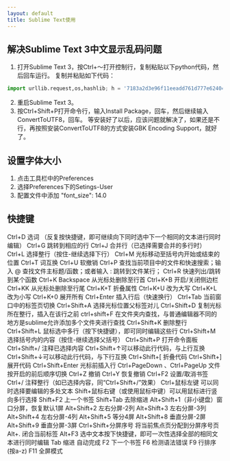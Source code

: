 ```yaml
---
layout: default
title: Sublime Text使用
---
```

## 解决Sublime Text 3中文显示乱码问题

1. 打开Sublime Text 3，按Ctrl+～打开控制行，复制粘贴以下python代码，然后回车运行。
   复制并粘贴如下代码：

````python
import urllib.request,os,hashlib; h = '7183a2d3e96f11eeadd761d777e62404e330c659d4bb41d3bdf022e94cab3cd0'; pf = 'Package Control.sublime-package'; ipp = sublime.installed_packages_path(); urllib.request.install_opener( urllib.request.build_opener( urllib.request.ProxyHandler()) ); by = urllib.request.urlopen( 'http://sublime.wbond.net/' + pf.replace(' ', '%20')).read(); dh = hashlib.sha256(by).hexdigest(); print('Error validating download (got %s instead of %s), please try manual install' % (dh, h)) if dh != h else open(os.path.join( ipp, pf), 'wb' ).write(by)    
````
2. 重启Sublime Text 3。
3. 按Ctrl+Shift+P打开命令行，输入Install Package，回车，然后继续输入ConvertToUTF8，回车。
等安装好了以后，应该问题就解决了，如果还是不行，再按照安装ConvertToUTF8的方式安装GBK Encoding Support，就好了。

## 设置字体大小

1. 点击工具栏中的Preferences
2. 选择Preferences下的Setings-User
3. 配置文件中添加 "font_size": 14.0

## 快捷键

Ctrl+D 选词 （反复按快捷键，即可继续向下同时选中下一个相同的文本进行同时编辑）
Ctrl+G 跳转到相应的行
Ctrl+J 合并行（已选择需要合并的多行时）
Ctrl+L 选择整行（按住-继续选择下行）
Ctrl+M 光标移动至括号内开始或结束的位置
Ctrl+T 词互换
Ctrl+U 软撤销
Ctrl+P 查找当前项目中的文件和快速搜索；输入 @ 查找文件主标题/函数；或者输入 : 跳转到文件某行；
Ctrl+R 快速列出/跳转到某个函数
Ctrl+K Backspace 从光标处删除至行首
Ctrl+K+B 开启/关闭侧边栏
Ctrl+KK 从光标处删除至行尾
Ctrl+K+T 折叠属性
Ctrl+K+U 改为大写
Ctrl+K+L 改为小写
Ctrl+K+0 展开所有
Ctrl+Enter 插入行后（快速换行）
Ctrl+Tab 当前窗口中的标签页切换
Ctrl+Shift+A 选择光标位置父标签对儿
Ctrl+Shift+D 复制光标所在整行，插入在该行之前
ctrl+shift+F 在文件夹内查找，与普通编辑器不同的地方是sublime允许添加多个文件夹进行查找
Ctrl+Shift+K 删除整行
Ctrl+Shift+L 鼠标选中多行（按下快捷键），即可同时编辑这些行
Ctrl+Shift+M 选择括号内的内容（按住-继续选择父括号）
Ctrl+Shift+P 打开命令面板
Ctrl+Shift+/ 注释已选择内容
Ctrl+Shift+↑可以移动此行代码，与上行互换
Ctrl+Shift+↓可以移动此行代码，与下行互换
Ctrl+Shift+[ 折叠代码
Ctrl+Shift+] 展开代码
Ctrl+Shift+Enter 光标前插入行
Ctrl+PageDown 、Ctrl+PageUp 文件按开启的前后顺序切换
Ctrl+Z 撤销
Ctrl+Y 恢复撤销
Ctrl+F2 设置/取消书签
Ctrl+/ 注释整行（如已选择内容，同“Ctrl+Shift+/”效果）
Ctrl+鼠标左键 可以同时选择要编辑的多处文本
Shift+鼠标右键（或使用鼠标中键）可以用鼠标进行竖向多行选择
Shift+F2 上一个书签
Shift+Tab 去除缩进
Alt+Shift+1（非小键盘）窗口分屏，恢复默认1屏
Alt+Shift+2 左右分屏-2列
Alt+Shift+3 左右分屏-3列
Alt+Shift+4 左右分屏-4列
Alt+Shift+5 等分4屏
Alt+Shift+8 垂直分屏-2屏
Alt+Shift+9 垂直分屏-3屏
Ctrl+Shift+分屏序号 将当前焦点页分配到分屏序号页
Alt+. 闭合当前标签
Alt+F3 选中文本按下快捷键，即可一次性选择全部的相同文本进行同时编辑
Tab 缩进 自动完成
F2 下一个书签
F6 检测语法错误
F9 行排序(按a-z)
F11 全屏模式
